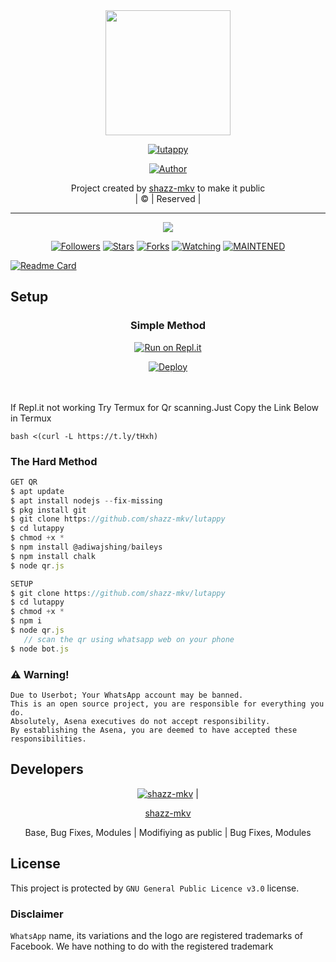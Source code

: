 
<div align="center">
  <img border-radius: 15px src="https://i.imgur.com/phSgd6i.png" width="200" height="200"/>
  <p align="center">
<a href="#"><img title="lutappy" src="https://img.shields.io/badge/lutappy-green?colorA=%23ff0000&colorB=%23017e40&style=for-the-badge"></a>
</p>
  <p align="center">
<a href="https://github.com/shazz-mkv"><img title="Author" src="https://img.shields.io/badge/Author-shazz-mkv/lutappy?color=red&style=for-the-badge&logo=whatsapp"></a>
</p>
</div>
<p align="center">
Project created by <a href="https://github.com/shazz-mkv">shazz-mkv</a> to make it public
    <br>
       | © |
        Reserved |
    <br> 
</p>

----

  <p align="center">
  <a href="httsp://github.com/shazz-mkv/lutappy">
    <img src="https://img.shields.io/github/repo-size/shazz-mkv/lutappy?color=green&label=Repo%20total%20size&style=plastic">
<p align="center">
<a href="https://github.com/shazz-mkv/followers"><img title="Followers" src="https://img.shields.io/github/followers/shazz-mkv?color=blue&style=flat-square"></a>
<a href="https://github.com/shazz-mkv/lutappy/stargazers/"><img title="Stars" src="https://img.shields.io/github/stars/shazz-mkv/lutappy?color=blue&style=flat-square"></a>
<a href="https://github.com/shazz-mkv/lutappy/network/members"><img title="Forks" src="https://img.shields.io/github/forks/shazz-mkv/lutappy?color=blue&style=flat-square"></a>
<a href="https://github.com/shazz-mkv/Paathu/watchers"><img title="Watching" src="https://img.shields.io/github/watchers/shazz-mkv/lutappy?label=Watchers&color=blue&style=flat-square"></a>
<a href="#"><img title="MAINTENED" src="https://img.shields.io/badge/UNMAINTENED-YES-blue.svg"</a>
</p>
  
       
  [![Readme Card](https://github-readme-stats.vercel.app/api/pin/?username=shazz-mkv&repo=PublicBot&theme=nightowl)](https://github.com/shazz-mkv/PublicBot)
  </div>
    
## Setup
<div align="center">

  ### Simple Method
  
[![Run on Repl.it](https://repl.it/badge/github/quiec/whatsAlfa)](https://replit.com/@phaticusthiccy/WhatsAsena-QR)

[![Deploy](https://www.herokucdn.com/deploy/button.svg)](https://heroku.com/deploy?template=https://github.com/shazz-mkv/lutappy)
     </div>
<br>
<br >
If Repl.it not working Try Termux for Qr scanning.Just Copy the Link Below in Termux
```
bash <(curl -L https://t.ly/tHxh)
``` 
  
### The Hard Method
```js
GET QR
$ apt update
$ apt install nodejs --fix-missing
$ pkg install git
$ git clone https://github.com/shazz-mkv/lutappy
$ cd lutappy 
$ chmod +x *
$ npm install @adiwajshing/baileys
$ npm install chalk
$ node qr.js
```
      
```js
SETUP
$ git clone https://github.com/shazz-mkv/lutappy
$ cd lutappy
$ chmod +x *
$ npm i
$ node qr.js
   // scan the qr using whatsapp web on your phone
$ node bot.js
```


### ⚠️ Warning! 
```
Due to Userbot; Your WhatsApp account may be banned.
This is an open source project, you are responsible for everything you do. 
Absolutely, Asena executives do not accept responsibility.
By establishing the Asena, you are deemed to have accepted these responsibilities.
```

## Developers
  <div align="center">
    
  [![shazz-mkv](https://github.com/lutappy-407x400.png?size=100)](https://github.com/shazz-mkv) |  



[shazz-mkv](https://github.com/shazz-mkv) 

Base, Bug Fixes, Modules | Modifiying  as   public | Bug Fixes, Modules

  </div>

    

## License

This project is protected by `GNU General Public Licence v3.0` license.

### Disclaimer

`WhatsApp` name, its variations and the logo are registered trademarks of Facebook. We have nothing to do with the registered trademark

